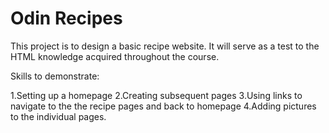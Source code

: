 # Odin Recipes

This project is to design a basic recipe website. It will serve as a test to the HTML knowledge acquired throughout the course.

Skills to demonstrate:

1.Setting up a homepage
2.Creating subsequent pages
3.Using links to navigate to the the recipe pages and back to homepage
4.Adding pictures to the individual pages.
